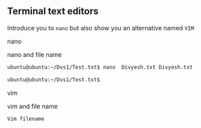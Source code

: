 ## Terminal text editors

Introduce you to `nano` but also show you an alternative named `VIM` 


nano

nano and file name
 
```bash
ubuntu@ubuntu:~/Dvs1/Test.txt$ nano  Divyesh.txt Divyesh.txt 

ubuntu@ubuntu:~/Dvs1/Test.txt$
```

vim

vim and file name

```
Vim filename 
```








